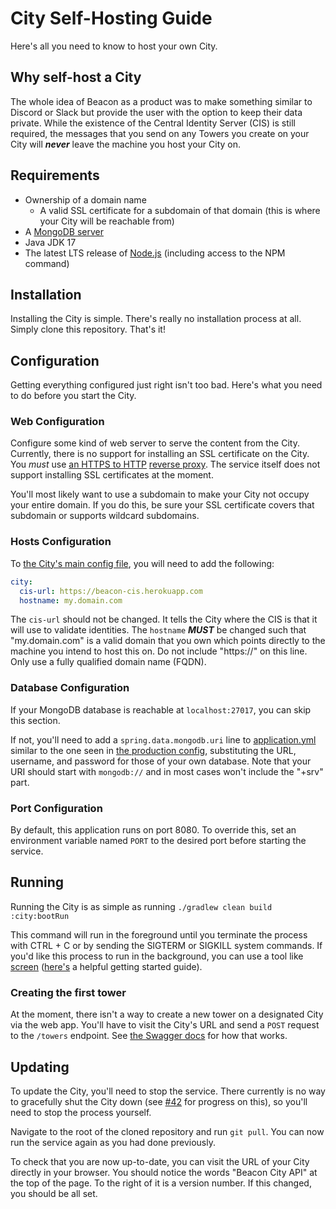 # City Self-Hosting Guide
Here's all you need to know to host your own City.

## Why self-host a City
The whole idea of Beacon as a product was to make something similar to Discord or Slack but provide the user with the option to keep their data private. While the existence of the Central Identity Server (CIS) is still required, the messages that you send on any Towers you create on your City will **_never_** leave the machine you host your City on.

## Requirements
- Ownership of a domain name
  - A valid SSL certificate for a subdomain of that domain (this is where your City will be reachable from)
- A [MongoDB server](https://www.mongodb.com/try/download/community)
- Java JDK 17
- The latest LTS release of [Node.js](https://nodejs.org/en/download/) (including access to the NPM command)

## Installation
Installing the City is simple. There's really no installation process at all. Simply clone this repository. That's it!

## Configuration
Getting everything configured just right isn't too bad. Here's what you need to do before you start the City.

### Web Configuration
Configure some kind of web server to serve the content from the City. Currently, there is no support for installing an SSL certificate on the City. You _must_ use [an HTTPS to HTTP](https://www.digitalocean.com/community/tutorials/how-to-use-apache-http-server-as-reverse-proxy-using-mod_proxy-extension) [reverse proxy](https://httpd.apache.org/docs/2.4/howto/reverse_proxy.html). The service itself does not support installing SSL certificates at the moment.

You'll most likely want to use a subdomain to make your City not occupy your entire domain. If you do this, be sure your SSL certificate covers that subdomain or supports wildcard subdomains.

### Hosts Configuration
To [the City's main config file](src/main/resources/application.yml), you will need to add the following:
```yaml
city:
  cis-url: https://beacon-cis.herokuapp.com
  hostname: my.domain.com
```
The `cis-url` should not be changed. It tells the City where the CIS is that it will use to validate identities. The `hostname` **_MUST_** be changed such that "my.domain.com" is a valid domain that you own which points directly to the machine you intend to host this on. Do not include "https://" on this line. Only use a fully qualified domain name (FQDN).

### Database Configuration
If your MongoDB database is reachable at `localhost:27017`, you can skip this section.

If not, you'll need to add a `spring.data.mongodb.uri` line to [application.yml](src/main/resources/application.yml) similar to the one seen in [the production config](src/main/resources/application-heroku-prod.yml), substituting the URL, username, and password for those of your own database. Note that your URI should start with `mongodb://` and in most cases won't include the "+srv" part. 

### Port Configuration
By default, this application runs on port 8080. To override this, set an environment variable named `PORT` to the desired port before starting the service.

## Running
Running the City is as simple as running `./gradlew clean build :city:bootRun`

This command will run in the foreground until you terminate the process with CTRL + C or by sending the SIGTERM or SIGKILL system commands. If you'd like this process to run in the background, you can use a tool like [screen](https://www.gnu.org/software/screen/manual/screen.html) ([here's](https://www.baeldung.com/linux/screen-command) a helpful getting started guide).

### Creating the first tower
At the moment, there isn't a way to create a new tower on a designated City via the web app. You'll have to visit the City's URL and send a `POST` request to the `/towers` endpoint. See [the Swagger docs](https://beacon-city.herokuapp.com/swagger-ui/index.html#/Towers/createTower) for how that works.


## Updating
To update the City, you'll need to stop the service. There currently is no way to gracefully shut the City down (see [#42](https://github.com/IncPlusPlus/beacon-backend/issues/42) for progress on this), so you'll need to stop the process yourself.

Navigate to the root of the cloned repository and run `git pull`. You can now run the service again as you had done previously.

To check that you are now up-to-date, you can visit the URL of your City directly in your browser. You should notice the words "Beacon City API" at the top of the page. To the right of it is a version number. If this changed, you should be all set.
